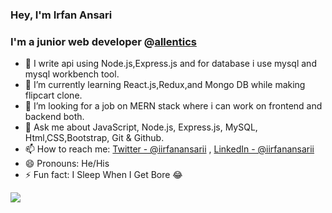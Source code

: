 ###  Hey, I'm Irfan Ansari
### I'm a junior web developer @[allentics](https://allentics.com/)



- 🔭 I write api using Node.js,Express.js and for database i use mysql and mysql workbench tool. 
- 🌱 I’m currently learning React.js,Redux,and Mongo DB while making flipcart clone.
- 🤔 I’m looking for a job on MERN stack where i can work on frontend and backend both.
- 💬 Ask me about JavaScript, Node.js, Express.js, MySQL, Html,CSS,Bootstrap, Git & Github.
- 📫 How to reach me: [Twitter - @iirfanansarii](https://twitter.com/iirfanansarii) , [LinkedIn - @iirfanansarii](https://www.linkedin.com/in/iirfanansarii/) 
- 😄 Pronouns: He/His
- ⚡ Fun fact: I Sleep When I Get Bore 😂

<img src="https://github-readme-stats.vercel.app/api?username=iirfanansarii&&show_icons=true&title_color=ffffff&icon_color=bb2acf&text_color=daf7dc&bg_color=151515">


